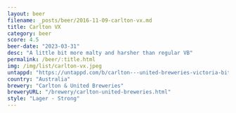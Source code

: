 ```yaml
---
layout: beer
filename: _posts/beer/2016-11-09-carlton-vx.md
title: Carlton VX
category: beer
score: 4.5
beer-date: "2023-03-31"
desc: "A little bit more malty and harsher than regular VB"
permalink: /beer/:title.html
img: /img/list/carlton-vx.jpeg
untappd: "https://untappd.com/b/carlton---united-breweries-victoria-bitter-xtra/5264525"
country: "Australia"
brewery: "Carlton & United Breweries"
breweryURL: "/brewery/carlton-united-breweries.html"
style: "Lager - Strong"
---
```

